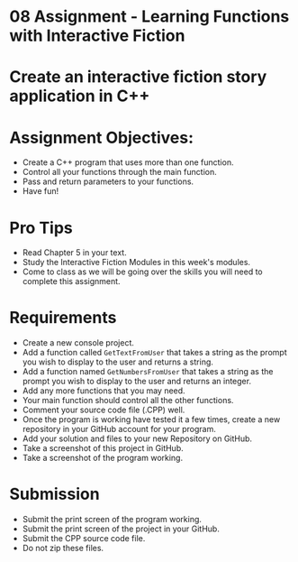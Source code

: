 # 08 Assignment - Learning Functions with Interactive Fiction

# Create an interactive fiction story application in C++
 
# Assignment Objectives:
* Create a C++ program that uses more than one function.
* Control all your functions through the main function.
* Pass and return parameters to your functions.
* Have fun!

# Pro Tips
* Read Chapter 5 in your text. 
* Study the Interactive Fiction Modules in this week's modules. 
* Come to class as we will be going over the skills you will need to complete this assignment. 

# Requirements
* Create a new console project.
* Add a function called ```GetTextFromUser``` that takes a string as the prompt you wish to display to the user and returns a string. 
* Add a function named ```GetNumbersFromUser``` that takes a string as the prompt you wish to display to the user and returns an integer.
* Add any more functions that you may need.
* Your main function should control all the other functions.
* Comment your source code file (.CPP) well. 
* Once the program is working have tested it a few times, create a new repository in your GitHub account for your program.
* Add your solution and files to your new Repository on GitHub.
* Take a screenshot of this project in GitHub.
* Take a screenshot of the program working.

# Submission
* Submit the print screen of the program working.
* Submit the print screen of the project in your GitHub.
* Submit the CPP source code file.
* Do not zip these files.

